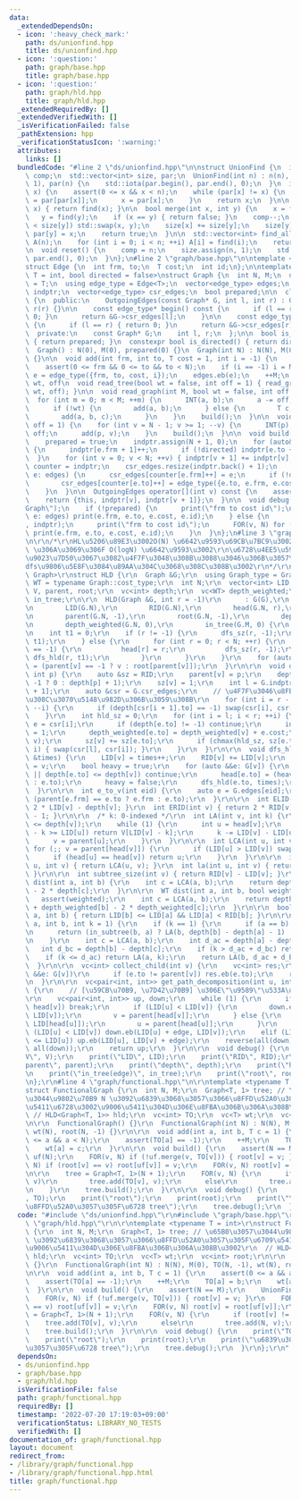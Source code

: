 ```yaml
---
data:
  _extendedDependsOn:
  - icon: ':heavy_check_mark:'
    path: ds/unionfind.hpp
    title: ds/unionfind.hpp
  - icon: ':question:'
    path: graph/base.hpp
    title: graph/base.hpp
  - icon: ':question:'
    path: graph/hld.hpp
    title: graph/hld.hpp
  _extendedRequiredBy: []
  _extendedVerifiedWith: []
  _isVerificationFailed: false
  _pathExtension: hpp
  _verificationStatusIcon: ':warning:'
  attributes:
    links: []
  bundledCode: "#line 2 \"ds/unionfind.hpp\"\n\nstruct UnionFind {\n  int n;\n  int\
    \ comp;\n  std::vector<int> size, par;\n  UnionFind(int n) : n(n), comp(n), size(n,\
    \ 1), par(n) {\n    std::iota(par.begin(), par.end(), 0);\n  }\n  int find(int\
    \ x) {\n    assert(0 <= x && x < n);\n    while (par[x] != x) {\n      par[x]\
    \ = par[par[x]];\n      x = par[x];\n    }\n    return x;\n  }\n\n  int operator[](int\
    \ x) { return find(x); }\n\n  bool merge(int x, int y) {\n    x = find(x);\n \
    \   y = find(y);\n    if (x == y) { return false; }\n    comp--;\n    if (size[x]\
    \ < size[y]) std::swap(x, y);\n    size[x] += size[y];\n    size[y] = 0;\n   \
    \ par[y] = x;\n    return true;\n  }\n\n  std::vector<int> find_all() {\n    std::vector<int>\
    \ A(n);\n    for (int i = 0; i < n; ++i) A[i] = find(i);\n    return A;\n  }\n\
    \n  void reset() {\n    comp = n;\n    size.assign(n, 1);\n    std::iota(par.begin(),\
    \ par.end(), 0);\n  }\n};\n#line 2 \"graph/base.hpp\"\n\ntemplate <typename T>\n\
    struct Edge {\n  int frm, to;\n  T cost;\n  int id;\n};\n\ntemplate <typename\
    \ T = int, bool directed = false>\nstruct Graph {\n  int N, M;\n  using cost_type\
    \ = T;\n  using edge_type = Edge<T>;\n  vector<edge_type> edges;\n  vector<int>\
    \ indptr;\n  vector<edge_type> csr_edges;\n  bool prepared;\n\n  class OutgoingEdges\
    \ {\n  public:\n    OutgoingEdges(const Graph* G, int l, int r) : G(G), l(l),\
    \ r(r) {}\n\n    const edge_type* begin() const {\n      if (l == r) { return\
    \ 0; }\n      return &G->csr_edges[l];\n    }\n\n    const edge_type* end() const\
    \ {\n      if (l == r) { return 0; }\n      return &G->csr_edges[r];\n    }\n\n\
    \  private:\n    const Graph* G;\n    int l, r;\n  };\n\n  bool is_prepared()\
    \ { return prepared; }\n  constexpr bool is_directed() { return directed; }\n\n\
    \  Graph() : N(0), M(0), prepared(0) {}\n  Graph(int N) : N(N), M(0), prepared(0)\
    \ {}\n\n  void add(int frm, int to, T cost = 1, int i = -1) {\n    assert(!prepared);\n\
    \    assert(0 <= frm && 0 <= to && to < N);\n    if (i == -1) i = M;\n    auto\
    \ e = edge_type({frm, to, cost, i});\n    edges.eb(e);\n    ++M;\n  }\n\n  //\
    \ wt, off\n  void read_tree(bool wt = false, int off = 1) { read_graph(N - 1,\
    \ wt, off); }\n\n  void read_graph(int M, bool wt = false, int off = 1) {\n  \
    \  for (int m = 0; m < M; ++m) {\n      INT(a, b);\n      a -= off, b -= off;\n\
    \      if (!wt) {\n        add(a, b);\n      } else {\n        T c;\n        read(c);\n\
    \        add(a, b, c);\n      }\n    }\n    build();\n  }\n\n  void read_parent(int\
    \ off = 1) {\n    for (int v = N - 1; v >= 1; --v) {\n      INT(p);\n      p -=\
    \ off;\n      add(p, v);\n    }\n    build();\n  }\n\n  void build() {\n    assert(!prepared);\n\
    \    prepared = true;\n    indptr.assign(N + 1, 0);\n    for (auto&& e: edges)\
    \ {\n      indptr[e.frm + 1]++;\n      if (!directed) indptr[e.to + 1]++;\n  \
    \  }\n    for (int v = 0; v < N; ++v) { indptr[v + 1] += indptr[v]; }\n    auto\
    \ counter = indptr;\n    csr_edges.resize(indptr.back() + 1);\n    for (auto&&\
    \ e: edges) {\n      csr_edges[counter[e.frm]++] = e;\n      if (!directed)\n\
    \        csr_edges[counter[e.to]++] = edge_type({e.to, e.frm, e.cost, e.id});\n\
    \    }\n  }\n\n  OutgoingEdges operator[](int v) const {\n    assert(prepared);\n\
    \    return {this, indptr[v], indptr[v + 1]};\n  }\n\n  void debug() {\n    print(\"\
    Graph\");\n    if (!prepared) {\n      print(\"frm to cost id\");\n      for (auto&&\
    \ e: edges) print(e.frm, e.to, e.cost, e.id);\n    } else {\n      print(\"indptr\"\
    , indptr);\n      print(\"frm to cost id\");\n      FOR(v, N) for (auto&& e: (*this)[v])\
    \ print(e.frm, e.to, e.cost, e.id);\n    }\n  }\n};\n#line 3 \"graph/hld.hpp\"\
    \n\r\n/*\r\nHL\u5206\u89E3\u3002O(N) \u6642\u9593\u69CB\u7BC9\u3002\r\nLCA, LA\
    \ \u306A\u3069\u306F O(logN) \u6642\u9593\u3002\r\n\u6728\u4EE5\u5916\u3001\u975E\
    \u9023\u7D50\u3067\u3082\u4F7F\u3048\u308B\u3088\u3046\u306B\u3057\u305F\u3002\
    dfs\u9806\u5E8F\u3084\u89AA\u304C\u3068\u308C\u308B\u3002\r\n*/\r\ntemplate <typename\
    \ Graph>\r\nstruct HLD {\r\n  Graph &G;\r\n  using Graph_type = Graph;\r\n  using\
    \ WT = typename Graph::cost_type;\r\n  int N;\r\n  vector<int> LID, RID, head,\
    \ V, parent, root;\r\n  vc<int> depth;\r\n  vc<WT> depth_weighted;\r\n  vector<bool>\
    \ in_tree;\r\n\r\n  HLD(Graph &G, int r = -1)\r\n      : G(G),\r\n        N(G.N),\r\
    \n        LID(G.N),\r\n        RID(G.N),\r\n        head(G.N, r),\r\n        V(G.N),\r\
    \n        parent(G.N, -1),\r\n        root(G.N, -1),\r\n        depth(G.N, -1),\r\
    \n        depth_weighted(G.N, 0),\r\n        in_tree(G.M, 0) {\r\n    assert(G.is_prepared());\r\
    \n    int t1 = 0;\r\n    if (r != -1) {\r\n      dfs_sz(r, -1);\r\n      dfs_hld(r,\
    \ t1);\r\n    } else {\r\n      for (int r = 0; r < N; ++r) {\r\n        if (parent[r]\
    \ == -1) {\r\n          head[r] = r;\r\n          dfs_sz(r, -1);\r\n         \
    \ dfs_hld(r, t1);\r\n        }\r\n      }\r\n    }\r\n    for (auto &&v: V) root[v]\
    \ = (parent[v] == -1 ? v : root[parent[v]]);\r\n  }\r\n\r\n  void dfs_sz(int v,\
    \ int p) {\r\n    auto &sz = RID;\r\n    parent[v] = p;\r\n    depth[v] = (p ==\
    \ -1 ? 0 : depth[p] + 1);\r\n    sz[v] = 1;\r\n    int l = G.indptr[v], r = G.indptr[v\
    \ + 1];\r\n    auto &csr = G.csr_edges;\r\n    // \u4F7F\u3046\u8FBA\u304C\u3042\
    \u308C\u3070\u5148\u982D\u306B\u3059\u308B\r\n    for (int i = r - 2; i >= l;\
    \ --i) {\r\n      if (depth[csr[i + 1].to] == -1) swap(csr[i], csr[i + 1]);\r\n\
    \    }\r\n    int hld_sz = 0;\r\n    for (int i = l; i < r; ++i) {\r\n      auto\
    \ e = csr[i];\r\n      if (depth[e.to] != -1) continue;\r\n      in_tree[e.id]\
    \ = 1;\r\n      depth_weighted[e.to] = depth_weighted[v] + e.cost;\r\n      dfs_sz(e.to,\
    \ v);\r\n      sz[v] += sz[e.to];\r\n      if (chmax(hld_sz, sz[e.to]) && l <\
    \ i) { swap(csr[l], csr[i]); }\r\n    }\r\n  }\r\n\r\n  void dfs_hld(int v, int\
    \ &times) {\r\n    LID[v] = times++;\r\n    RID[v] += LID[v];\r\n    V[LID[v]]\
    \ = v;\r\n    bool heavy = true;\r\n    for (auto &&e: G[v]) {\r\n      if (!in_tree[e.id]\
    \ || depth[e.to] <= depth[v]) continue;\r\n      head[e.to] = (heavy ? head[v]\
    \ : e.to);\r\n      heavy = false;\r\n      dfs_hld(e.to, times);\r\n    }\r\n\
    \  }\r\n\r\n  int e_to_v(int eid) {\r\n    auto e = G.edges[eid];\r\n    return\
    \ (parent[e.frm] == e.to ? e.frm : e.to);\r\n  }\r\n\r\n  int ELID(int v) { return\
    \ 2 * LID[v] - depth[v]; }\r\n  int ERID(int v) { return 2 * RID[v] - depth[v]\
    \ - 1; }\r\n\r\n  /* k: 0-indexed */\r\n  int LA(int v, int k) {\r\n    assert(k\
    \ <= depth[v]);\r\n    while (1) {\r\n      int u = head[v];\r\n      if (LID[v]\
    \ - k >= LID[u]) return V[LID[v] - k];\r\n      k -= LID[v] - LID[u] + 1;\r\n\
    \      v = parent[u];\r\n    }\r\n  }\r\n\r\n  int LCA(int u, int v) {\r\n   \
    \ for (;; v = parent[head[v]]) {\r\n      if (LID[u] > LID[v]) swap(u, v);\r\n\
    \      if (head[u] == head[v]) return u;\r\n    }\r\n  }\r\n\r\n  int lca(int\
    \ u, int v) { return LCA(u, v); }\r\n  int la(int u, int v) { return LA(u, v);\
    \ }\r\n\r\n  int subtree_size(int v) { return RID[v] - LID[v]; }\r\n\r\n  int\
    \ dist(int a, int b) {\r\n    int c = LCA(a, b);\r\n    return depth[a] + depth[b]\
    \ - 2 * depth[c];\r\n  }\r\n\r\n  WT dist(int a, int b, bool weighted) {\r\n \
    \   assert(weighted);\r\n    int c = LCA(a, b);\r\n    return depth_weighted[a]\
    \ + depth_weighted[b] - 2 * depth_weighted[c];\r\n  }\r\n\r\n  bool in_subtree(int\
    \ a, int b) { return LID[b] <= LID[a] && LID[a] < RID[b]; }\r\n\r\n  int jump(int\
    \ a, int b, int k = 1) {\r\n    if (k == 1) {\r\n      if (a == b) return -1;\r\
    \n      return (in_subtree(b, a) ? LA(b, depth[b] - depth[a] - 1) : parent[a]);\r\
    \n    }\r\n    int c = LCA(a, b);\r\n    int d_ac = depth[a] - depth[c];\r\n \
    \   int d_bc = depth[b] - depth[c];\r\n    if (k > d_ac + d_bc) return -1;\r\n\
    \    if (k <= d_ac) return LA(a, k);\r\n    return LA(b, d_ac + d_bc - k);\r\n\
    \  }\r\n\r\n  vc<int> collect_child(int v) {\r\n    vc<int> res;\r\n    for (auto\
    \ &&e: G[v])\r\n      if (e.to != parent[v]) res.eb(e.to);\r\n    return res;\r\
    \n  }\r\n\r\n  vc<pair<int, int>> get_path_decomposition(int u, int v, bool edge)\
    \ {\r\n    // [\u59CB\u70B9, \u7D42\u70B9] \u306E\"\u9589\"\u533A\u9593\u5217\u3002\
    \r\n    vc<pair<int, int>> up, down;\r\n    while (1) {\r\n      if (head[u] ==\
    \ head[v]) break;\r\n      if (LID[u] < LID[v]) {\r\n        down.eb(LID[head[v]],\
    \ LID[v]);\r\n        v = parent[head[v]];\r\n      } else {\r\n        up.eb(LID[u],\
    \ LID[head[u]]);\r\n        u = parent[head[u]];\r\n      }\r\n    }\r\n    if\
    \ (LID[u] < LID[v]) down.eb(LID[u] + edge, LID[v]);\r\n    elif (LID[v] + edge\
    \ <= LID[u]) up.eb(LID[u], LID[v] + edge);\r\n    reverse(all(down));\r\n    up.insert(up.end(),\
    \ all(down));\r\n    return up;\r\n  }\r\n\r\n  void debug() {\r\n    print(\"\
    V\", V);\r\n    print(\"LID\", LID);\r\n    print(\"RID\", RID);\r\n    print(\"\
    parent\", parent);\r\n    print(\"depth\", depth);\r\n    print(\"head\", head);\r\
    \n    print(\"in_tree(edge)\", in_tree);\r\n    print(\"root\", root);\r\n  }\r\
    \n};\r\n#line 4 \"graph/functional.hpp\"\n\r\ntemplate <typename T = int>\r\n\
    struct FunctionalGraph {\r\n  int N, M;\r\n  Graph<T, 1> tree; // \u65B0\u3057\
    \u3044\u9802\u70B9 N \u3092\u6839\u3068\u3057\u3066\u8FFD\u52A0\u3057\u305F\u6709\
    \u5411\u6728\u3002\u9006\u5411\u304D\u306E\u8FBA\u306B\u306A\u308B\u3002\r\n \
    \ // HLD<Graph<T, 1>> hld;\r\n  vc<int> TO;\r\n  vc<T> wt;\r\n  vc<int> root;\r\
    \n\r\n  FunctionalGraph() {}\r\n  FunctionalGraph(int N) : N(N), M(0), TO(N, -1),\
    \ wt(N), root(N, -1) {}\r\n\r\n  void add(int a, int b, T c = 1) {\r\n    assert(0\
    \ <= a && a < N);\r\n    assert(TO[a] == -1);\r\n    ++M;\r\n    TO[a] = b;\r\n\
    \    wt[a] = c;\r\n  }\r\n\r\n  void build() {\r\n    assert(N == M);\r\n    UnionFind\
    \ uf(N);\r\n    FOR(v, N) if (!uf.merge(v, TO[v])) { root[v] = v; }\r\n    FOR(v,\
    \ N) if (root[v] == v) root[uf[v]] = v;\r\n    FOR(v, N) root[v] = root[uf[v]];\r\
    \n\r\n    tree = Graph<T, 1>(N + 1);\r\n    FOR(v, N) {\r\n      if (root[v] !=\
    \ v)\r\n        tree.add(TO[v], v);\r\n      else\r\n        tree.add(N, v);\r\
    \n    }\r\n    tree.build();\r\n  }\r\n\r\n  void debug() {\r\n    print(\"TO\"\
    , TO);\r\n    print(\"root\");\r\n    print(root);\r\n    print(\"\u6839\u3092\
    \u8FFD\u52A0\u3057\u305F\u6728 tree\");\r\n    tree.debug();\r\n  }\r\n};\r\n"
  code: "#include \"ds/unionfind.hpp\"\r\n#include \"graph/base.hpp\"\r\n#include\
    \ \"graph/hld.hpp\"\r\n\r\ntemplate <typename T = int>\r\nstruct FunctionalGraph\
    \ {\r\n  int N, M;\r\n  Graph<T, 1> tree; // \u65B0\u3057\u3044\u9802\u70B9 N\
    \ \u3092\u6839\u3068\u3057\u3066\u8FFD\u52A0\u3057\u305F\u6709\u5411\u6728\u3002\
    \u9006\u5411\u304D\u306E\u8FBA\u306B\u306A\u308B\u3002\r\n  // HLD<Graph<T, 1>>\
    \ hld;\r\n  vc<int> TO;\r\n  vc<T> wt;\r\n  vc<int> root;\r\n\r\n  FunctionalGraph()\
    \ {}\r\n  FunctionalGraph(int N) : N(N), M(0), TO(N, -1), wt(N), root(N, -1) {}\r\
    \n\r\n  void add(int a, int b, T c = 1) {\r\n    assert(0 <= a && a < N);\r\n\
    \    assert(TO[a] == -1);\r\n    ++M;\r\n    TO[a] = b;\r\n    wt[a] = c;\r\n\
    \  }\r\n\r\n  void build() {\r\n    assert(N == M);\r\n    UnionFind uf(N);\r\n\
    \    FOR(v, N) if (!uf.merge(v, TO[v])) { root[v] = v; }\r\n    FOR(v, N) if (root[v]\
    \ == v) root[uf[v]] = v;\r\n    FOR(v, N) root[v] = root[uf[v]];\r\n\r\n    tree\
    \ = Graph<T, 1>(N + 1);\r\n    FOR(v, N) {\r\n      if (root[v] != v)\r\n    \
    \    tree.add(TO[v], v);\r\n      else\r\n        tree.add(N, v);\r\n    }\r\n\
    \    tree.build();\r\n  }\r\n\r\n  void debug() {\r\n    print(\"TO\", TO);\r\n\
    \    print(\"root\");\r\n    print(root);\r\n    print(\"\u6839\u3092\u8FFD\u52A0\
    \u3057\u305F\u6728 tree\");\r\n    tree.debug();\r\n  }\r\n};\r\n"
  dependsOn:
  - ds/unionfind.hpp
  - graph/base.hpp
  - graph/hld.hpp
  isVerificationFile: false
  path: graph/functional.hpp
  requiredBy: []
  timestamp: '2022-07-20 17:19:03+09:00'
  verificationStatus: LIBRARY_NO_TESTS
  verifiedWith: []
documentation_of: graph/functional.hpp
layout: document
redirect_from:
- /library/graph/functional.hpp
- /library/graph/functional.hpp.html
title: graph/functional.hpp
---
```


